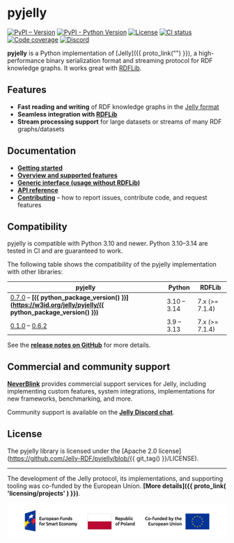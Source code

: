 # pyjelly

[![PyPI – Version](https://img.shields.io/pypi/v/pyjelly)](https://pypi.org/project/pyjelly/) [![PyPI - Python Version](https://img.shields.io/pypi/pyversions/pyjelly)](https://pypi.org/project/pyjelly/) [![License](https://img.shields.io/badge/License-Apache%202.0-blue.svg)](https://opensource.org/licenses/Apache-2.0) [![CI status](https://github.com/Jelly-RDF/pyjelly/actions/workflows/ci.yml/badge.svg)](https://github.com/Jelly-RDF/pyjelly/actions/workflows/ci.yml) [![Code coverage](https://codecov.io/gh/Jelly-RDF/pyjelly/branch/main/graph/badge.svg?token=2D8M2QH6U0)](https://codecov.io/gh/Jelly-RDF/pyjelly) [![Discord](https://img.shields.io/discord/1333391881404420179?label=Discord%20chat)](https://discord.gg/A8sN5XwVa5)

**pyjelly** is a Python implementation of [Jelly]({{ proto_link("") }}), a high-performance binary serialization format and streaming protocol for RDF knowledge graphs. It works great with [RDFLib](getting-started.md).

## Features

- **Fast reading and writing** of RDF knowledge graphs in the [Jelly format](http://w3id.org/jelly)
- **Seamless integration with [RDFLib](https://rdflib.readthedocs.io/)**
- **Stream processing support** for large datasets or streams of many RDF graphs/datasets

## Documentation

- **[Getting started](getting-started.md)**
- **[Overview and supported features](overview.md)**
- **[Generic interface (usage without RDFLib)](generic-sink.md)**
- **[API reference](api.md)**
- **[Contributing](contributing/index.md)** – how to report issues, contribute code, and request features

## Compatibility

pyjelly is compatible with Python 3.10 and newer. Python 3.10–3.14 are tested in CI and are guaranteed to work.

The following table shows the compatibility of the pyjelly implementation with other libraries:

| pyjelly                                                                                                                                             | Python     | RDFLib         |
|-----------------------------------------------------------------------------------------------------------------------------------------------------|------------|----------------|
| [0.7.0](https://w3id.org/jelly/pyjelly/0.7.0) – **[{{ python_package_version() }}](https://w3id.org/jelly/pyjelly/{{ python_package_version() }})** | 3.10 – 3.14| 7.x (>= 7.1.4) |
| [0.1.0](https://w3id.org/jelly/pyjelly/0.1.0) – [0.6.2](https://w3id.org/jelly/pyjelly/0.6.2) | 3.9 – 3.13 | 7.x (>= 7.1.4) |


See the **[release notes on GitHub](https://github.com/Jelly-RDF/pyjelly/releases)** for more details.

## Commercial and community support

**[NeverBlink](https://neverblink.eu)** provides commercial support services for Jelly, including implementing custom features, system integrations, implementations for new frameworks, benchmarking, and more.

Community support is available on the **[Jelly Discord chat](https://discord.gg/A8sN5XwVa5)**.

## License

The pyjelly library is licensed under the [Apache 2.0 license](https://github.com/Jelly-RDF/pyjelly/blob/{{ git_tag() }}/LICENSE).

----

The development of the Jelly protocol, its implementations, and supporting tooling was co-funded by the European Union. **[More details]({{ proto_link( 'licensing/projects' ) }})**.

![European Funds for Smart Economy, Republic of Poland, Co-funded by the European Union](assets/featured/feng_rp_eu.png)